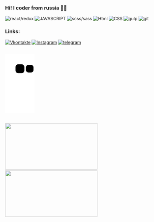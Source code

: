 ### Hi! I coder from russia 👨‍💻

![react/redux](https://img.shields.io/badge/-react/redux-090909?style=for-the-badge&logo=react)
![JAVASCRIPT](https://img.shields.io/badge/-JavaScript-090909?style=for-the-badge&logo=javascript)
![scss/sass](https://img.shields.io/badge/-scss/sass-090909?style=for-the-badge&logo=sass)
![Html](https://img.shields.io/badge/-HTML-090909?style=for-the-badge&logo=html5)
![CSS](https://img.shields.io/badge/-CSS-090909?style=for-the-badge&logo=css3)
![gulp](https://img.shields.io/badge/-gulp-090909?style=for-the-badge&logo=gulp)
![git](https://img.shields.io/badge/-git-090909?style=for-the-badge&logo=git)

### Links:

[![Vkontakte](https://img.shields.io/badge/-Vkontakte-090909?style=for-the-badge&logo=Vk&logoColor=4F7DB3)](https://google.com)
[![Instagram](https://img.shields.io/badge/-Instagram-090909?style=for-the-badge&logo=instagram)](https://google.com)
[![telegram](https://img.shields.io/badge/-telegram-090909?style=for-the-badge&logo=telegram)](https://google.com)

##

![Snake :)](https://github.com/rafaballerini/rafaballerini/blob/output/github-contribution-grid-snake.svg)

##

 <div>
  <a href="https://github.com/ALEHACKsp">
  <img height="150em" width="300em" src="https://github-readme-stats.vercel.app/api?username=igor0400&show_icons=true&theme=dracula&include_all_commits=true&count_private=true"/>
  <img height="150em" width="300em" src="https://github-readme-stats.vercel.app/api/top-langs/?username=igor0400&layout=compact&langs_count=7&theme=dracula"/>
</div>
